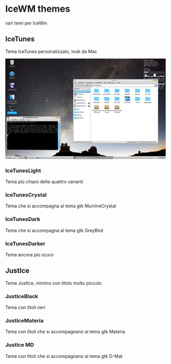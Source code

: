 # IceWM themes
vari temi per IceWm

## IceTunes
Tema IceTunes personalizzato, look da Mac

![IceTunes](/icetunescrystal.jpeg)
### IceTunesLight
Tema più chiaro delle quattro varianti

### IceTunesCrystal
Tema che si accompagna al tema gtk MurrineCrystal

### IceTunesDark
Tema che si accompagna al tema gtk GreyBird

### IceTunesDarker
Tema ancora più scuro

## JustIce
Tema JustIce, minimo con titolo molto piccolo

### JustIceBlack
Tema con titoli neri

### JustIceMateria
Tema con titoli che si accompagnano al tema gtk Materia

### JustIce MD
Tema con titoli che si accompagnano al tema gtk D-Mat





